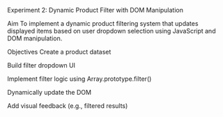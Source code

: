 Experiment 2: Dynamic Product Filter with DOM Manipulation

Aim
To implement a dynamic product filtering system that updates displayed items based on user dropdown selection using JavaScript and DOM manipulation.

Objectives
Create a product dataset

Build filter dropdown UI

Implement filter logic using Array.prototype.filter()

Dynamically update the DOM

Add visual feedback (e.g., filtered results)
